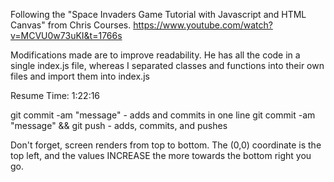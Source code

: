 Following the "Space Invaders Game Tutorial with Javascript and HTML Canvas" from Chris Courses.
https://www.youtube.com/watch?v=MCVU0w73uKI&t=1766s

Modifications made are to improve readability. 
He has all the code in a single index.js file, whereas I separated classes and functions into
their own files and import them into index.js

Resume Time: 1:22:16

git commit -am "message" - adds and commits in one line
git commit -am "message" && git push - adds, commits, and pushes

Don't forget, screen renders from top to bottom. 
The (0,0) coordinate is the top left, and the values INCREASE 
  the more towards the bottom right you go.